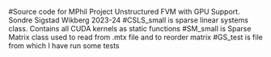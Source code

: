#Source code for MPhil Project Unstructured FVM with GPU Support. Sondre Sigstad Wikberg 2023-24
#CSLS_small is sparse linear systems class. Contains all CUDA kernels as static functions
#SM_small is Sparse Matrix class used to read from .mtx file and to reorder matrix
#GS_test is file from which I have run some tests
